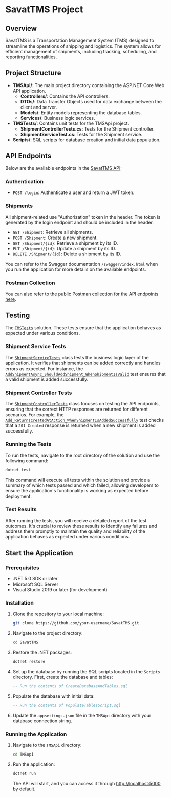 # SavatTMS Project

## Overview
SavatTMS is a Transportation Management System (TMS) designed to streamline the operations of shipping and logistics. The system allows for efficient management of shipments, including tracking, scheduling, and reporting functionalities.

## Project Structure

- **TMSApi/**: The main project directory containing the ASP.NET Core Web API application.
  - **Controllers/**: Contains the API controllers.
  - **DTOs/**: Data Transfer Objects used for data exchange between the client and server.
  - **Models/**: Entity models representing the database tables.
  - **Services/**: Business logic services.
- **TMSTests/**: Contains unit tests for the TMSApi project.
  - **ShipmentControllerTests.cs**: Tests for the Shipment controller.
  - **ShipmentServiceTest.cs**: Tests for the Shipment service.
- **Scripts/**: SQL scripts for database creation and initial data population.

## API Endpoints

Below are the available endpoints in the [SavatTMS API](https://github.com/K-Viera/SavatTMS/tree/main/TMSApi):

### Authentication
- `POST /login`: Authenticate a user and return a JWT token.

### Shipments
All shipment-related use "Authorization" token in the header. The token is generated by the login endpoint and should be included in the header.
- `GET /Shipment`: Retrieve all shipments.
- `POST /Shipment`: Create a new shipment.
- `GET /Shipment/{id}`: Retrieve a shipment by its ID.
- `PUT /Shipment/{id}`: Update a shipment by its ID.
- `DELETE /Shipment/{id}`: Delete a shipment by its ID.

You can refer to the Swagger documentation `/swagger/index.html` when you run the application for more details on the available endpoints.

### Postman Collection
You can also refer to the public Postman collection for the API endpoints [here](https://www.postman.com/warped-astronaut-540935/workspace/savattms/overview).

## Testing

The [`TMSTests`]([TMSTests](https://github.com/K-Viera/SavatTMS/tree/main/TMSTests)) solution. These tests ensure that the application behaves as expected under various conditions.

### Shipment Service Tests

The [`ShipmentServiceTests`](https://github.com/K-Viera/SavatTMS/blob/main/TMSTests/ShipmentServiceTest.cs) class tests the business logic layer of the application. It verifies that shipments can be added correctly and handles errors as expected. For instance, the [`AddShipmentAsync_ShouldAddShipment_WhenShipmentIsValid`](https://github.com/K-Viera/SavatTMS/blob/main/TMSTests/ShipmentServiceTest.cs#L34) test ensures that a valid shipment is added successfully.

### Shipment Controller Tests

The [`ShipmentControllerTests`](https://github.com/K-Viera/SavatTMS/blob/main/TMSTests/ShipmentControllerTests.cs) class focuses on testing the API endpoints, ensuring that the correct HTTP responses are returned for different scenarios. For example, the [`Add_ReturnsCreatedAtAction_WhenShipmentIsAddedSuccessfully`](https://github.com/K-Viera/SavatTMS/blob/main/TMSTests/ShipmentControllerTests.cs#L78) test checks that a `201 Created` response is returned when a new shipment is added successfully.

### Running the Tests

To run the tests, navigate to the root directory of the solution and use the following command:

```bash
dotnet test
```

This command will execute all tests within the solution and provide a summary of which tests passed and which failed, allowing developers to ensure the application's functionality is working as expected before deployment.

### Test Results

After running the tests, you will receive a detailed report of the test outcomes. It's crucial to review these results to identify any failures and address them promptly to maintain the quality and reliability of the application behaves as expected under various conditions.

## Start the Application

### Prerequisites
- .NET 5.0 SDK or later
- Microsoft SQL Server
- Visual Studio 2019 or later (for development)

### Installation

1. Clone the repository to your local machine:
   ```bash
   git clone https://github.com/your-username/SavatTMS.git
   ```

2. Navigate to the project directory:
   ```bash
   cd SavatTMS
   ```

3. Restore the .NET packages:
   ```bash
   dotnet restore
   ```

4. Set up the database by running the SQL scripts located in the `Scripts` directory. First, create the database and tables:
   ```sql
   -- Run the contents of CreateDatabaseAndTables.sql
   ```

5. Populate the database with initial data:
   ```sql
   -- Run the contents of PopulateTablesScript.sql
   ```

6. Update the `appsettings.json` file in the `TMSApi` directory with your database connection string.

### Running the Application

1. Navigate to the `TMSApi` directory:
   ```bash
   cd TMSApi
   ```

2. Run the application:
   ```bash
   dotnet run
   ```

   The API will start, and you can access it through [http://localhost:5000](http://localhost:5000) by default.
